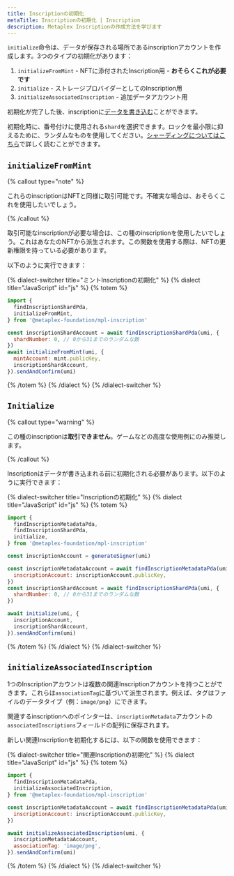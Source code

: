 ```yaml
---
title: Inscriptionの初期化
metaTitle: Inscriptionの初期化 | Inscription
description: Metaplex Inscriptionの作成方法を学びます
---
```


`initialize`命令は、データが保存される場所であるinscriptionアカウントを作成します。3つのタイプの初期化があります：

1. `initializeFromMint` - NFTに添付されたInscription用 - **おそらくこれが必要です**
2. `initialize` - ストレージプロバイダーとしてのInscription用
3. `initializeAssociatedInscription` - 追加データアカウント用

初期化が完了した後、inscriptionに[データを書き込む](write)ことができます。

初期化時に、番号付けに使用される`shard`を選択できます。ロックを最小限に抑えるために、ランダムなものを使用してください。[シャーディングについてはこちら](sharding)で詳しく読むことができます。

## `initializeFromMint`

{% callout type="note" %}

これらのinscriptionはNFTと同様に取引可能です。不確実な場合は、おそらくこれを使用したいでしょう。

{% /callout %}

取引可能なinscriptionが必要な場合は、この種のinscriptionを使用したいでしょう。これはあなたのNFTから派生されます。この関数を使用する際は、NFTの更新権限を持っている必要があります。

以下のように実行できます：

{% dialect-switcher title="ミントInscriptionの初期化" %}
{% dialect title="JavaScript" id="js" %}
{% totem %}

```js
import {
  findInscriptionShardPda,
  initializeFromMint,
} from '@metaplex-foundation/mpl-inscription'

const inscriptionShardAccount = await findInscriptionShardPda(umi, {
  shardNumber: 0, // 0から31までのランダムな数
})
await initializeFromMint(umi, {
  mintAccount: mint.publicKey,
  inscriptionShardAccount,
}).sendAndConfirm(umi)
```

{% /totem %}
{% /dialect %}
{% /dialect-switcher %}

## `Initialize`

{% callout type="warning" %}

この種のinscriptionは**取引できません**。ゲームなどの高度な使用例にのみ推奨します。

{% /callout %}

Inscriptionはデータが書き込まれる前に初期化される必要があります。以下のように実行できます：

{% dialect-switcher title="Inscriptionの初期化" %}
{% dialect title="JavaScript" id="js" %}
{% totem %}

```js
import {
  findInscriptionMetadataPda,
  findInscriptionShardPda,
  initialize,
} from '@metaplex-foundation/mpl-inscription'

const inscriptionAccount = generateSigner(umi)

const inscriptionMetadataAccount = await findInscriptionMetadataPda(umi, {
  inscriptionAccount: inscriptionAccount.publicKey,
})
const inscriptionShardAccount = await findInscriptionShardPda(umi, {
  shardNumber: 0, // 0から31までのランダムな数
})

await initialize(umi, {
  inscriptionAccount,
  inscriptionShardAccount,
}).sendAndConfirm(umi)
```

{% /totem %}
{% /dialect %}
{% /dialect-switcher %}


## `initializeAssociatedInscription`

1つのInscriptionアカウントは複数の関連Inscriptionアカウントを持つことができます。これらは`associationTag`に基づいて派生されます。例えば、タグはファイルのデータタイプ（例：`image/png`）にできます。

関連するinscriptionへのポインターは、`inscriptionMetadata`アカウントの`associatedInscriptions`フィールドの配列に保存されます。

新しい関連Inscriptionを初期化するには、以下の関数を使用できます：

{% dialect-switcher title="関連Inscriptionの初期化" %}
{% dialect title="JavaScript" id="js" %}
{% totem %}

```js
import {
  findInscriptionMetadataPda,
  initializeAssociatedInscription,
} from '@metaplex-foundation/mpl-inscription'

const inscriptionMetadataAccount = await findInscriptionMetadataPda(umi, {
  inscriptionAccount: inscriptionAccount.publicKey,
})

await initializeAssociatedInscription(umi, {
  inscriptionMetadataAccount,
  associationTag: 'image/png',
}).sendAndConfirm(umi)
```

{% /totem %}
{% /dialect %}
{% /dialect-switcher %}